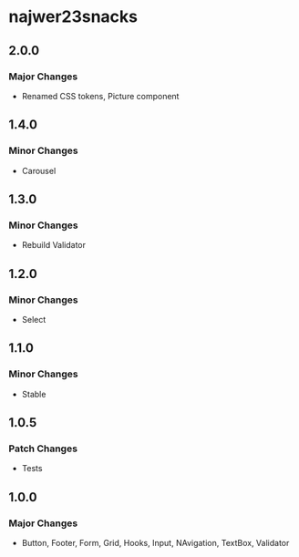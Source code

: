 # najwer23snacks

## 2.0.0

### Major Changes

- Renamed CSS tokens, Picture component

## 1.4.0

### Minor Changes

- Carousel

## 1.3.0

### Minor Changes

- Rebuild Validator

## 1.2.0

### Minor Changes

- Select

## 1.1.0

### Minor Changes

- Stable

## 1.0.5

### Patch Changes

- Tests

## 1.0.0

### Major Changes

- Button, Footer, Form, Grid, Hooks, Input, NAvigation, TextBox, Validator
